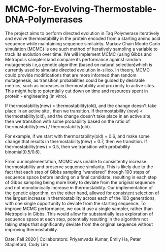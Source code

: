 # MCMC-for-Evolving-Thermostable-DNA-Polymerases


The project aims to perform directed evolution in Taq Polymerase iteratively and evolve thermostability in the protein encoded from a starting amino acid sequence while maintaining sequence similairity. Markov Chain Monte Carlo simulation (MCMC) is one such method of iteratively sampling a variable to track its evolution over time. We will implement MCMC (using Gibbs and Metropolis samplers)and compare its performance against random mutagenesis i.e,a genetic algorithm (based on natural selection)which is currently used to simulate directed evolution in-silico.
In theory, MCMC could provide modifications that are more informed than random mutagenesis, as transition probabilities could be guided by desirable metrics, such as increases in thermostability and proximity to active sites.
This might help to potentially cut down on time and resources spent in protein - engineering (in vitro).




If thermostability(new) > thermostability(old), and the change doesn't take place in an active site , then we transition.
If thermostability (new) < thermostability(old), and the change doesn't take place in an active site, then we transition with some probability based on the ratio of thermostability(new) / thermostabilty(old).

For example, if we start with thermostability(old) = 0.6, and make some change that results in thermostability(new) = 0.7, then we transition. If thermostability(new) = 0.5, then we transition with probability binomial(0.5/0.6).


From our implementation, MCMC was unable to consistently increase thermostability and preserve sequence similarity. This is likely due to the fact that each step of Gibbs sampling “wandered” through 100 steps of sequence space before landing on a final candidate, resulting in each step of Gibbs sampling being more likely to deviate from the original sequence and not monotonically increase in thermostability. Our implementation of the genetic algorithm, on the other hand, allowed for consistent selection of the largest increase in thermostability across each of the 100 generations, with one single opportunity to deviate from the starting sequence.
To improve MCMC performance, we could use a single sampler, rather than Metropolis in Gibbs. This would allow for substantially less exploration of sequence space at each step, potentially resulting in the algorithm not taking steps that significantly deviate from the original sequence without improving thermostability.


Date: Fall 2020 | Collaborators: Priyamvada Kumar, Emily Ha, Peter Stapleford, Cody Lim
